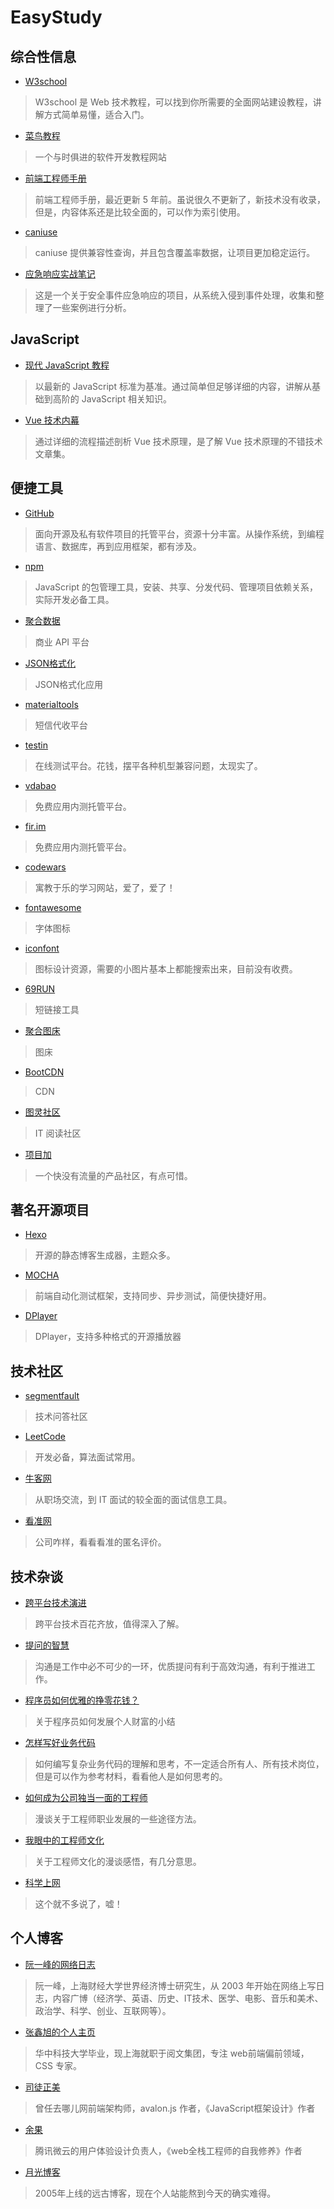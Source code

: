 # EasyStudy

## 综合性信息
+ [W3school](https://www.w3school.com.cn/index.html)

> W3school 是 Web 技术教程，可以找到你所需要的全面网站建设教程，讲解方式简单易懂，适合入门。

+ [菜鸟教程](https://www.runoob.com/)

> 一个与时俱进的软件开发教程网站

+ [前端工程师手册](https://leohxj.gitbooks.io/front-end-database/content/index.html)

> 前端工程师手册，最近更新 5 年前。虽说很久不更新了，新技术没有收录，但是，内容体系还是比较全面的，可以作为索引使用。

+ [caniuse](https://caniuse.com/#home)

> caniuse 提供兼容性查询，并且包含覆盖率数据，让项目更加稳定运行。

+ [应急响应实战笔记](https://bypass007.github.io/Emergency-Response-Notes/)

> 这是一个关于安全事件应急响应的项目，从系统入侵到事件处理，收集和整理了一些案例进行分析。


## JavaScript
+ [现代 JavaScript 教程](https://zh.javascript.info/)

> 以最新的 JavaScript 标准为基准。通过简单但足够详细的内容，讲解从基础到高阶的 JavaScript 相关知识。

+ [Vue 技术内幕](http://hcysun.me/vue-design/zh/)

> 通过详细的流程描述剖析 Vue 技术原理，是了解 Vue 技术原理的不错技术文章集。

## 便捷工具

+ [GitHub](https://github.com/)

> 面向开源及私有软件项目的托管平台，资源十分丰富。从操作系统，到编程语言、数据库，再到应用框架，都有涉及。

+ [npm](https://www.npmjs.com/)

> JavaScript 的包管理工具，安装、共享、分发代码、管理项目依赖关系，实际开发必备工具。

+ [聚合数据](https://www.juhe.cn/docs)

> 商业 API 平台

+ [JSON格式化](https://www.json.cn/)

> JSON格式化应用

+ [materialtools](https://www.materialtools.com/?page=1)

> 短信代收平台

+ [testin](https://www.testin.cn/index.htm)

> 在线测试平台。花钱，摆平各种机型兼容问题，太现实了。

+ [vdabao](https://www.vdabao.cn/)

> 免费应用内测托管平台。

+ [fir.im](https://www.jappstore.com/)

> 免费应用内测托管平台。

+ [codewars](https://www.codewars.com/kata/latest)

> 寓教于乐的学习网站，爱了，爱了！

+ [fontawesome](http://www.fontawesome.com.cn/)

> 字体图标

+ [iconfont](https://www.iconfont.cn/)

> 图标设计资源，需要的小图片基本上都能搜索出来，目前没有收费。

+ [69RUN](https://69.run/)

> 短链接工具

+ [聚合图床](https://www.superbed.cn/)

> 图床

+ [BootCDN](https://www.bootcdn.cn/)

> CDN

+ [图灵社区](https://www.ituring.com.cn/)

> IT 阅读社区

+ [项目加](https://club.xiangmujia.com/)

> 一个快没有流量的产品社区，有点可惜。

## 著名开源项目
+ [Hexo](https://hexo.io/)

> 开源的静态博客生成器，主题众多。

+ [MOCHA](https://mochajs.cn/)

> 前端自动化测试框架，支持同步、异步测试，简便快捷好用。

+ [DPlayer](http://dplayer.js.org/)

> DPlayer，支持多种格式的开源播放器

## 技术社区

+ [segmentfault](https://segmentfault.com/)

> 技术问答社区

+ [LeetCode](https://leetcode-cn.com/problemset/algorithms/)

> 开发必备，算法面试常用。

+ [牛客网](http://nowcoder.com/)

> 从职场交流，到 IT 面试的较全面的面试信息工具。

+ [看准网](https://www.kanzhun.com/)

> 公司咋样，看看看准的匿名评价。

## 技术杂谈

+ [跨平台技术演进](https://segmentfault.com/a/1190000018723460)

> 跨平台技术百花齐放，值得深入了解。

+ [提问的智慧](https://github.com/ruby-china/How-To-Ask-Questions-The-Smart-Way/blob/master/README-zh_CN.md)

> 沟通是工作中必不可少的一环，优质提问有利于高效沟通，有利于推进工作。

+ [程序员如何优雅的挣零花钱？](https://github.com/easychen/howto-make-more-money)

> 关于程序员如何发展个人财富的小结

+ [怎样写好业务代码](https://segmentfault.com/a/1190000010220247)

> 如何编写复杂业务代码的理解和思考，不一定适合所有人、所有技术岗位，但是可以作为参考材料，看看他人是如何思考的。

+ [如何成为公司独当一面的工程师](https://juejin.im/post/6844904001092206605)

> 漫谈关于工程师职业发展的一些途径方法。

+ [我眼中的工程师文化](https://kb.cnblogs.com/page/166461/)

> 关于工程师文化的漫谈感悟，有几分意思。

+ [科学上网](https://crifan.github.io/scientific_network_summary/website/)

> 这个就不多说了，嘘！

## 个人博客

+ [阮一峰的网络日志](http://www.ruanyifeng.com/blog/)

> 阮一峰，上海财经大学世界经济博士研究生，从 2003 年开始在网络上写日志，内容广博（经济学、英语、历史、IT技术、医学、电影、音乐和美术、政治学、科学、创业、互联网等）。

+ [张鑫旭的个人主页](https://www.zhangxinxu.com/)

> 华中科技大学毕业，现上海就职于阅文集团，专注 web前端偏前领域，CSS 专家。

+ [司徒正美](https://www.cnblogs.com/rubylouvre/)

> 曾任去哪儿网前端架构师，avalon.js 作者，《JavaScript框架设计》作者

+ [余果](http://yuguo.github.io/)

> 腾讯微云的用户体验设计负责人，《web全栈工程师的自我修养》作者

+ [月光博客](https://www.williamlong.info/)

> 2005年上线的远古博客，现在个人站能熬到今天的确实难得。
